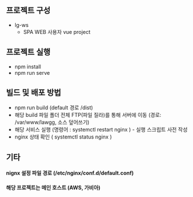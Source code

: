 ## 프로젝트 구성

- lg-ws 
    - SPA WEB 사용자 vue project

## 프로젝트 실행

- npm install
- npm run serve

## 빌드 및 배포 방법

- npm run build (default 경로 /dist)
- 해당 build 파일 폴더 전체 FTP(파일 질라)를 통해 서버에 이동 (경로: /var/www/lawgg, 소스 덮어쓰기)
- 해당 서비스 실행 (명령어 : systemctl restart nginx ) - 실행 스크립트 사전 작성
- nginx 상태 확인 ( systemctl status nginx )

## 기타

#### nignx 설정 파일 경로 (/etc/nginx/conf.d/default.conf)
#### 해당 프로젝트는 메인 호스트 (AWS, 가비아)